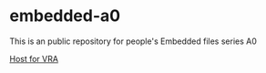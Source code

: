 # embedded-a0
This is an public repository for people's Embedded files series A0

[Host for VRA](https://hadesxr-git.github.io/embedded-a0/vra/ "Host for VRA")
